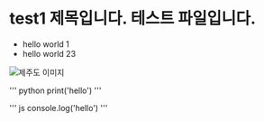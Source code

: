# test1 제목입니다. 테스트 파일입니다.

* hello world 1
* hello world 23

![제주도 이미지](img/404.png)

''' python
print('hello')
'''

''' js
console.log('hello')
'''